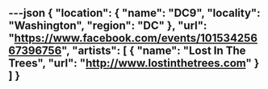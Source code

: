 ---json
{
  "location": {
    "name": "DC9",
    "locality": "Washington",
    "region": "DC"
  },
  "url": "https://www.facebook.com/events/10153425667396756",
  "artists": [
    {
      "name": "Lost In The Trees",
      "url": "http://www.lostinthetrees.com"
    }
  ]
}
---
